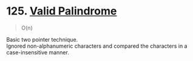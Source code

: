 # 125. [Valid Palindrome](https://leetcode.com/problems/valid-palindrome/)
> O(n)

Basic two pointer technique.  
Ignored non-alphanumeric characters and compared the characters in a case-insensitive manner.
